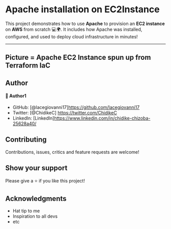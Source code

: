 # Apache installation on EC2Instance

This project demonstrates how to use **Apache** to provision an **EC2 instance** on **AWS** from scratch 💻🌍. It includes how Apache was installed, configured, and used to deploy cloud infrastructure in minutes!

---

## Picture = Apache EC2 Instance spun up from Terraform IaC

## Author

#### 👤 Author1

- GitHub: [@lacegiovanni17]https://github.com/lacegiovanni17
- Twitter: [@ChidikeC] https://twitter.com/ChidikeC
- LinkedIn: [LinkedIn]https://www.linkedin.com/in/chidike-chizoba-25628a40/

## Contributing

Contributions, issues, critics and feature requests are welcome!

## Show your support

Please give a ⭐️ if you like this project!

## Acknowledgments

- Hat tip to me
- Inspiration to all devs
- etc
